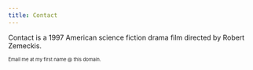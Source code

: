 ```yaml
---
title: Contact
---
```


Contact is a 1997 American science fiction drama film directed by Robert Zemeckis.

<sup><sup>Email me at my first name @ this domain.</sup></sup>
